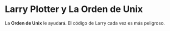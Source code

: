 
# Larry Plotter y La Orden de Unix

La **Orden de Unix** le ayudará. El código de Larry cada vez es más peligroso.
